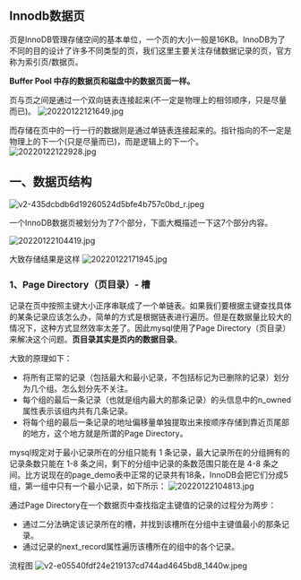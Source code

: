 ## Innodb数据页
页是InnoDB管理存储空间的基本单位，一个页的大小一般是16KB。InnoDB为了不同的目的设计了许多不同类型的页，我们这里主要关注存储数据记录的页，官方称为索引页/数据页。

**Buffer Pool 中存的数据页和磁盘中的数据页面一样。**

页与页之间是通过一个双向链表连接起来(不一定是物理上的相邻顺序，只是尽量而已)。
![20220122121649.jpg](https://pic.imgdb.cn/item/61eb85392ab3f51d91a63154.jpg)

而存储在页中的一行一行的数据则是通过单链表连接起来的。指针指向的不一定是物理上的下一个(只是尽量而已)，而是逻辑上的下一个。
![20220122122928.jpg](https://pic.imgdb.cn/item/61eb886f2ab3f51d91a8fd3b.jpg)

## 一、数据页结构
![v2-435dcbdb6d19260524d5bfe4b757c0bd_r.jpeg](https://pic.imgdb.cn/item/61eb6cdd2ab3f51d918dea3e.jpg)

一个InnoDB数据页被划分为了7个部分，下面大概描述一下这7个部分内容。

![20220122104419.jpg](https://pic.imgdb.cn/item/61eb6f8b2ab3f51d919092c0.jpg)

大致存储结果是这样
![20220122171945.jpg](https://pic.imgdb.cn/item/61ebcc3d2ab3f51d91f48d5f.jpg)

### 1、Page Directory（页目录）- 槽
记录在页中按照主键大小正序串联成了一个单链表。如果我们要根据主键查找具体的某条记录应该怎么办，简单的方式是根据链表进行遍历。但是在数据量比较大的情况下，这种方式显然效率太差了。因此mysql使用了Page Directory（页目录）来解决这个问题。**页目录其实是页内的数据目录**。

大致的原理如下：

* 将所有正常的记录（包括最大和最小记录，不包括标记为已删除的记录）划分为几个组。怎么划分先不关注。
* 每个组的最后一条记录（也就是组内最大的那条记录）的头信息中的n_owned属性表示该组内共有几条记录。
* 将每个组的最后一条记录的地址偏移量单独提取出来按顺序存储到靠近页尾部的地方，这个地方就是所谓的Page Directory。

mysql规定对于最小记录所在的分组只能有 1 条记录，最大记录所在的分组拥有的记录条数只能在 1-8 条之间，剩下的分组中记录的条数范围只能在是 4-8 条之间。比方说现在的page_demo表中正常的记录共有18条，InnoDB会把它们分成5组，第一组中只有一个最小记录，如下所示：
![20220122104813.jpg](https://pic.imgdb.cn/item/61eb70752ab3f51d91918e2f.jpg)

通过Page Directory在一个数据页中查找指定主键值的记录的过程分为两步：
* 通过二分法确定该记录所在的槽，并找到该槽所在分组中主键值最小的那条记录。
* 通过记录的next_record属性遍历该槽所在的组中的各个记录。

流程图
![v2-e05540fdf24e219137cd744ad4645bd8_1440w.jpeg](https://pic.imgdb.cn/item/61eb888f2ab3f51d91a91a65.png)
